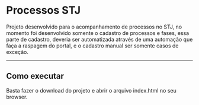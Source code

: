 # Processos STJ

Projeto desenvolvido para o acompanhamento de processos no STJ, no momento foi desenvolvido somente o cadastro de processos e fases, essa parte de cadastro, deveria ser automatizada através de uma automação que faça a raspagem do portal, e o cadastro manual ser somente casos de exceção.

---
## Como executar

Basta fazer o download do projeto e abrir o arquivo index.html no seu browser.
